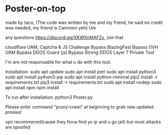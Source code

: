 # Poster-on-top


made by taco, (The code was written by me and my friend, he said no credit was needed, my friend is Camroon yeh) Um 

any questions https://discord.gg/XKWXnMAFZx, join that


cloudflare UAM, Captcha & JS Challenge Bypass
BlazingFast Bypass
OVH UAM Bypass
DDOS Guard (js) Bypass
Strong DDOS Layer 7
Private Tool






I'm are not responsable for what u do with this tool.

Installation:
sudo apt update
sudo apt install perl
sudo apt install python3
sudo apt install python3-pip
sudo apt install python-minimal
pip2 install -r requirements.txt
pip3 install -r requirements.txt
sudo apt install nodejs
sudo apt install npm
npm install

To run after installation:
python3 Poster.py

Please enter command "proxy-crawl" at beginning to grab new updated proxies!

vpn recommened(cause they finna find yo ip and u go jail)
but most attacks are spoofed
